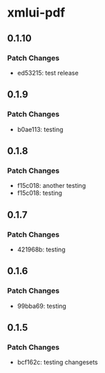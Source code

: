 # xmlui-pdf

## 0.1.10

### Patch Changes

- ed53215: test release

## 0.1.9

### Patch Changes

- b0ae113: testing

## 0.1.8

### Patch Changes

- f15c018: another testing
- f15c018: testing

## 0.1.7

### Patch Changes

- 421968b: testing

## 0.1.6

### Patch Changes

- 99bba69: testing

## 0.1.5

### Patch Changes

- bcf162c: testing changesets
